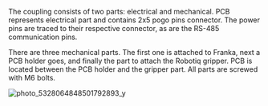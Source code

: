The coupling consists of two parts: electrical and mechanical. PCB represents electrical part and contains 2x5 pogo pins connector. The power pins are traced to their respective connector, as are the RS-485 communication pins. 

There are three mechanical parts. The first one is attached to Franka, next a PCB holder goes, and finally the part to attach the Robotiq gripper. PCB is located between the PCB holder and the gripper part. All parts are screwed with M6 bolts.

![photo_5328064848501792893_y](https://github.com/stleraburg/Robotiq-Gripper-Coupling-for-Franka-Emika/assets/94596396/1b4d3e0e-bff4-4718-8aaa-23d4d7c6f36d)
